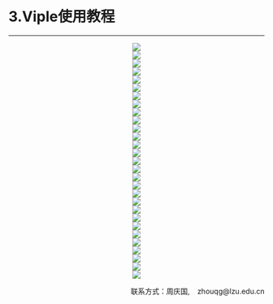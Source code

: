 # 3.Viple使用教程

---

<center><img src="/assets/m1.png"/></center>
<center><img src="/assets/m2.png"/></center>
<center><img src="/assets/m3.png"/></center>
<center><img src="/assets/m4.png"/></center>
<center><img src="/assets/m5.png"/></center>
<center><img src="/assets/m6.png"/></center>
<center><img src="/assets/m7.png"/></center>
<center><img src="/assets/m8.png"/></center>
<center><img src="/assets/m9.png"/></center>
<center><img src="/assets/m10.png"/></center>
<center><img src="/assets/m11.png"/></center>
<center><img src="/assets/m12.png"/></center>
<center><img src="/assets/m13.png"/></center>
<center><img src="/assets/m14.png"/></center>
<center><img src="/assets/m15.png"/></center>
<center><img src="/assets/m16.png"/></center>
<center><img src="/assets/m17.png"/></center>
<center><img src="/assets/m18.png"/></center>
<center><img src="/assets/m19.png"/></center>
<center><img src="/assets/m20.png"/></center>
<center><img src="/assets/m21.png"/></center>
<center><img src="/assets/m22.png"/></center>
<center><img src="/assets/m23.png"/></center>
<center><img src="/assets/m24.png"/></center>
<center><img src="/assets/m25.png"/></center>
<center><img src="/assets/m26.png"/></center>
<center><img src="/assets/m27.png"/></center>
<center><img src="/assets/m28.png"/></center>
<center><img src="/assets/m29.png"/></center>
<p style="text-align: right;">联系方式：周庆国,<img src="/assets/biaozhi.png" style="width: 15px;height: 15px;">zhouqg@lzu.edu.cn<p>



